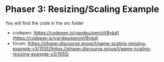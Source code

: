 # Phaser 3: Resizing/Scaling Example

You will find the code in the src folder

- codepen: [https://codepen.io/yandeu/pen/oVBybd](https://codepen.io/yandeu/pen/oVBybd)
- forum: [https://phaser.discourse.group/t/game-scaling-resizing-example-v3/1555](https://phaser.discourse.group/t/game-scaling-resizing-example-v3/1555)
